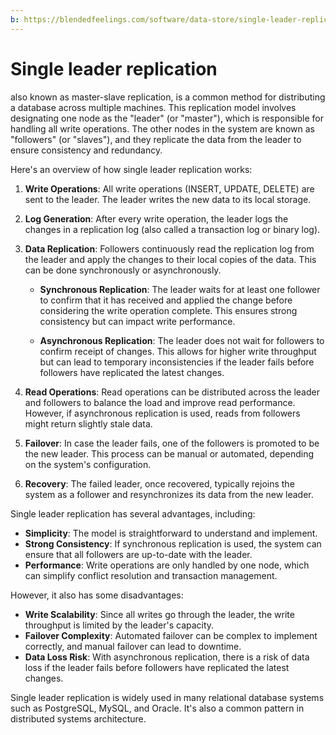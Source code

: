 ```yaml
---
b: https://blendedfeelings.com/software/data-store/single-leader-replication.md
---
```


# Single leader replication 
also known as master-slave replication, is a common method for distributing a database across multiple machines. This replication model involves designating one node as the "leader" (or "master"), which is responsible for handling all write operations. The other nodes in the system are known as "followers" (or "slaves"), and they replicate the data from the leader to ensure consistency and redundancy.

Here's an overview of how single leader replication works:

1. **Write Operations**: All write operations (INSERT, UPDATE, DELETE) are sent to the leader. The leader writes the new data to its local storage.

2. **Log Generation**: After every write operation, the leader logs the changes in a replication log (also called a transaction log or binary log).

3. **Data Replication**: Followers continuously read the replication log from the leader and apply the changes to their local copies of the data. This can be done synchronously or asynchronously.

    - **Synchronous Replication**: The leader waits for at least one follower to confirm that it has received and applied the change before considering the write operation complete. This ensures strong consistency but can impact write performance.
    
    - **Asynchronous Replication**: The leader does not wait for followers to confirm receipt of changes. This allows for higher write throughput but can lead to temporary inconsistencies if the leader fails before followers have replicated the latest changes.

4. **Read Operations**: Read operations can be distributed across the leader and followers to balance the load and improve read performance. However, if asynchronous replication is used, reads from followers might return slightly stale data.

5. **Failover**: In case the leader fails, one of the followers is promoted to be the new leader. This process can be manual or automated, depending on the system's configuration.

6. **Recovery**: The failed leader, once recovered, typically rejoins the system as a follower and resynchronizes its data from the new leader.

Single leader replication has several advantages, including:

- **Simplicity**: The model is straightforward to understand and implement.
- **Strong Consistency**: If synchronous replication is used, the system can ensure that all followers are up-to-date with the leader.
- **Performance**: Write operations are only handled by one node, which can simplify conflict resolution and transaction management.

However, it also has some disadvantages:

- **Write Scalability**: Since all writes go through the leader, the write throughput is limited by the leader's capacity.
- **Failover Complexity**: Automated failover can be complex to implement correctly, and manual failover can lead to downtime.
- **Data Loss Risk**: With asynchronous replication, there is a risk of data loss if the leader fails before followers have replicated the latest changes.

Single leader replication is widely used in many relational database systems such as PostgreSQL, MySQL, and Oracle. It's also a common pattern in distributed systems architecture.